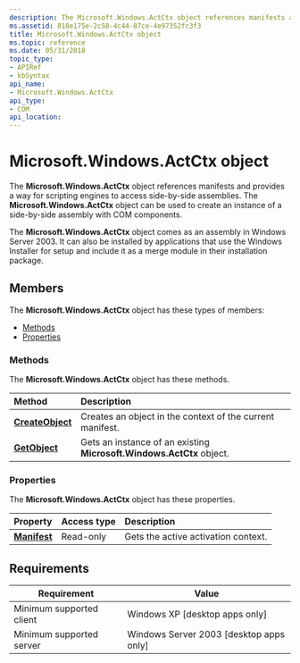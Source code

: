 ```yaml
---
description: The Microsoft.Windows.ActCtx object references manifests and provides a way for scripting engines to access side-by-side assemblies. The Microsoft.Windows.ActCtx object can be used to create an instance of a side-by-side assembly with COM components.
ms.assetid: 818e175e-2c58-4c44-87ce-4e97352fc3f3
title: Microsoft.Windows.ActCtx object
ms.topic: reference
ms.date: 05/31/2018
topic_type: 
- APIRef
- kbSyntax
api_name: 
- Microsoft.Windows.ActCtx
api_type: 
- COM
api_location: 
---
```


# Microsoft.Windows.ActCtx object

The **Microsoft.Windows.ActCtx** object references manifests and provides a way for scripting engines to access side-by-side assemblies. The **Microsoft.Windows.ActCtx** object can be used to create an instance of a side-by-side assembly with COM components.

The **Microsoft.Windows.ActCtx** object comes as an assembly in Windows Server 2003. It can also be installed by applications that use the Windows Installer for setup and include it as a merge module in their installation package.

## Members

The **Microsoft.Windows.ActCtx** object has these types of members:

-   [Methods](#methods)
-   [Properties](#properties)

### Methods

The **Microsoft.Windows.ActCtx** object has these methods.



| Method                               | Description                                                                     |
|:-------------------------------------|:--------------------------------------------------------------------------------|
| [**CreateObject**](createobject.md) | Creates an object in the context of the current manifest.<br/>            |
| [**GetObject**](getobject.md)       | Gets an instance of an existing **Microsoft.Windows.ActCtx** object.<br/> |



 

### Properties

The **Microsoft.Windows.ActCtx** object has these properties.



| Property                                | Access type          | Description                                    |
|:----------------------------------------|:---------------------|:-----------------------------------------------|
| [**Manifest**](manifest.md)<br/> | Read-only<br/> | Gets the active activation context.<br/> |



 

## Requirements



| Requirement | Value |
|-------------------------------------|------------------------------------------------------|
| Minimum supported client<br/> | Windows XP \[desktop apps only\]<br/>          |
| Minimum supported server<br/> | Windows Server 2003 \[desktop apps only\]<br/> |



 

 




